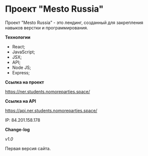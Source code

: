 # Проект "Mesto Russia" #

Проект "Mesto Russia" - это лендинг, созданный для закрепления навыков верстки и программирования.

**Технологии**

* React;
* JavaScript;
* JSX;
* API;
* Node JS;
* Express;

**Ссылка на проект**

https://ner.students.nomoreparties.space/

**Ссылка на API**

https://api.ner.students.nomoreparties.space/

IP: 84.201.158.178

**Change-log**

_v1.0_

Первая версия сайта.

